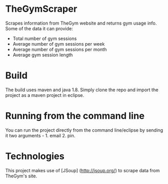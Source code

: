 # TheGymScraper

Scrapes information from TheGym website and returns gym usage info. Some of the data it can provide:

* Total number of gym sessions
* Average number of gym sessions per week
* Average number of gym sessions per month
* Average gym session length

# Build

The build uses maven and java 1.8. Simply clone the repo and import the project as a maven project in eclipse.

# Running from the command line

You can run the project directly from the command line/eclipse by sending it two arguments - 1. email 2. pin.

# Technologies

This project makes use of [JSoup] (http://jsoup.org/) to scrape data from TheGym's site. 
